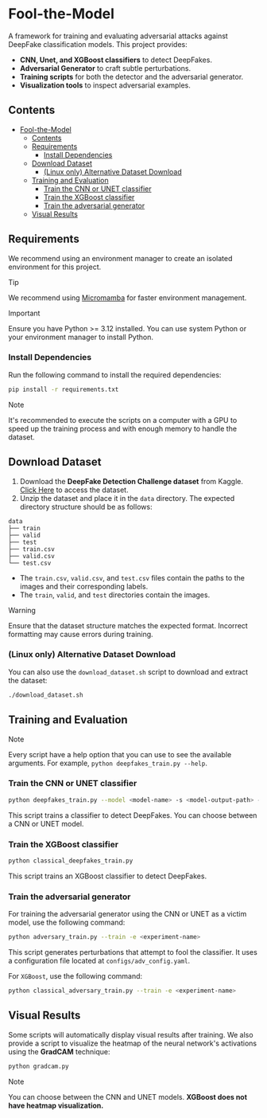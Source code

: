 # Fool-the-Model

A framework for training and evaluating adversarial attacks against DeepFake classification models. This project provides:

- **CNN, Unet, and XGBoost classifiers** to detect DeepFakes.
- **Adversarial Generator** to craft subtle perturbations.
- **Training scripts** for both the detector and the adversarial generator.
- **Visualization tools** to inspect adversarial examples.

## Contents

- [Fool-the-Model](#fool-the-model)
  - [Contents](#contents)
  - [Requirements](#requirements)
    - [Install Dependencies](#install-dependencies)
  - [Download Dataset](#download-dataset)
    - [(Linux only) Alternative Dataset Download](#linux-only-alternative-dataset-download)
  - [Training and Evaluation](#training-and-evaluation)
    - [Train the CNN or UNET classifier](#train-the-cnn-or-unet-classifier)
    - [Train the XGBoost classifier](#train-the-xgboost-classifier)
    - [Train the adversarial generator](#train-the-adversarial-generator)
  - [Visual Results](#visual-results)

## Requirements

We recommend using an environment manager to create an isolated environment for this project.

> [!TIP]
> We recommend using [Micromamba](https://mamba.readthedocs.io/en/latest/installation/micromamba-installation.html) for faster environment management.

> [!IMPORTANT]
> Ensure you have Python >= 3.12 installed. You can use system Python or your environment manager to install Python.

### Install Dependencies
Run the following command to install the required dependencies:

```bash
pip install -r requirements.txt
```

> [!NOTE]
> It's recommended to execute the scripts on a computer with a GPU to speed up the training process and with enough memory to handle the dataset.

## Download Dataset

1. Download the **DeepFake Detection Challenge dataset** from Kaggle. [Click Here](https://www.kaggle.com/datasets/xhlulu/140k-real-and-fake-faces) to access the dataset.
2. Unzip the dataset and place it in the `data` directory. The expected directory structure should be as follows:

```
data
├── train
├── valid
├── test
├── train.csv
├── valid.csv
└── test.csv
```

- The `train.csv`, `valid.csv`, and `test.csv` files contain the paths to the images and their corresponding labels.
- The `train`, `valid`, and `test` directories contain the images.

> [!WARNING]
> Ensure that the dataset structure matches the expected format. Incorrect formatting may cause errors during training.

### (Linux only) Alternative Dataset Download
You can also use the `download_dataset.sh` script to download and extract the dataset:

```bash
./download_dataset.sh
```

## Training and Evaluation

> [!NOTE]
> Every script have a help option that you can use to see the available arguments. For example, `python deepfakes_train.py --help`.

### Train the CNN or UNET classifier

```bash
python deepfakes_train.py --model <model-name> -s <model-output-path> --train
```

This script trains a classifier to detect DeepFakes. You can choose between a CNN or UNET model.

### Train the XGBoost classifier

```bash
python classical_deepfakes_train.py
```

This script trains an XGBoost classifier to detect DeepFakes.

### Train the adversarial generator

For training the adversarial generator using the CNN or UNET as a victim model, use the following command:

```bash
python adversary_train.py --train -e <experiment-name>
```

This script generates perturbations that attempt to fool the classifier. It uses a configuration file located at `configs/adv_config.yaml`.

For `XGBoost`, use the following command:

```bash
python classical_adversary_train.py --train -e <experiment-name>
```

## Visual Results

Some scripts will automatically display visual results after training. We also provide a script to visualize the heatmap of the neural network's activations using the **GradCAM** technique:

```bash
python gradcam.py
```

> [!NOTE]
> You can choose between the CNN and UNET models. **XGBoost does not have heatmap visualization.**

